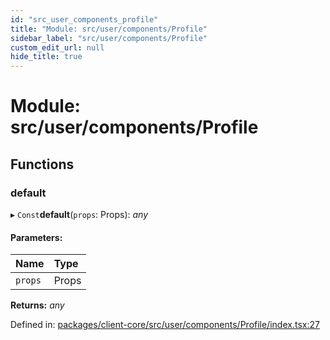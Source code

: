 ```yaml
---
id: "src_user_components_profile"
title: "Module: src/user/components/Profile"
sidebar_label: "src/user/components/Profile"
custom_edit_url: null
hide_title: true
---
```


# Module: src/user/components/Profile

## Functions

### default

▸ `Const`**default**(`props`: Props): *any*

#### Parameters:

Name | Type |
:------ | :------ |
`props` | Props |

**Returns:** *any*

Defined in: [packages/client-core/src/user/components/Profile/index.tsx:27](https://github.com/xr3ngine/xr3ngine/blob/a16a45d7e/packages/client-core/src/user/components/Profile/index.tsx#L27)
